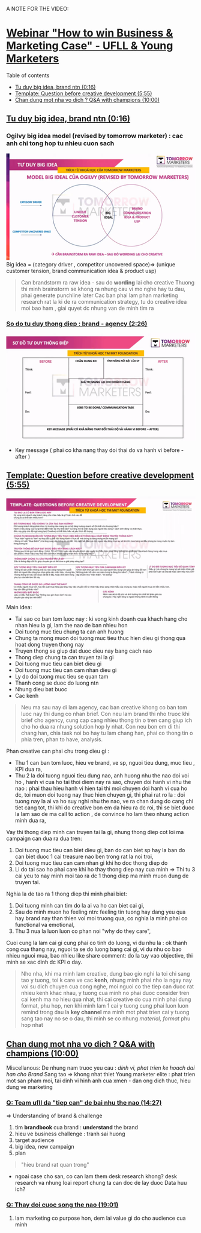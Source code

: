 A NOTE FOR THE VIDEO:
# [Webinar "How to win Business & Marketing Case" - UFLL & Young Marketers](https://www.youtube.com/watch?v=og7rok8Tja4&fbclid=IwAR1oRqKHIDPSkWMh5nmY6H3qYZcP3bKyJsqOWF5XNLjOtMklZiXwJpbD3NQ)
Table of contents
* [Tu duy big idea, brand ntn (0:16)](#tu-duy-big-idea-brand-ntn-016)
* [Template: Question before creative development (5:55)](#template-question-before-creative-development-555)
* [Chan dung mot nha vo dich ? Q&A with champions (10:00)](#chan-dung-mot-nha-vo-dich--qa-with-champions-1000)

## [Tu duy big idea, brand ntn (0:16)](https://youtu.be/og7rok8Tja4?t=16)
### Ogilvy big idea model (revised by tomorrow marketer) : cac anh chi tong hop tu nhieu cuon sach
![](resources/ogilvybigideamodel.png)
Big idea = (category driver , competitor uncovered space)=> (unique customer tension, brand communication idea & product usp)
> Can brandstorm ra raw idea - sau do __wording__ lai cho creative
> Thuong thi minh brainstorm se khong ra nhung cau vi mo nghe hay tu dau, phai generate punchline later
> Cac ban phai lam phan marketing research rat la ki de ra communication strategy, tu do creative idea moi bao ham , giai quyet dc nhung van de minh tim ra
### [So do tu duy thong diep : brand - agency (2:26)](https://youtu.be/og7rok8Tja4?t=146)
![](resources/messagemindmap.png)
- Key message ( phai co kha nang thay doi thai do  va hanh vi before - after ) 

## [Template: Question before creative development (5:55)](https://youtu.be/og7rok8Tja4?t=355)
![](resources/template.png)
Main idea:
- Tai sao co ban tom luoc nay : ki vong kinh doanh cua khach hang cho nhan hieu la gi, lam the nao de ban nhieu hon
- Doi tuong muc tieu chung ta can anh huong
- Chung ta mong muon doi tuong muc tieu thuc hien dieu gi thong qua hoat dong truyen thong nay
- Truyen thong se giup dat duoc dieu nay bang cach nao
- Thong diep chung ta can truyen tai la gi
- Doi tuong muc tieu can biet dieu gi
- Doi tuong muc tieu can cam nhan dieu gi
- Ly do doi tuong muc tieu se quan tam
- Thanh cong se duoc do luong ntn
- Nhung dieu bat buoc
- Cac kenh
 > Neu ma sau nay di lam agency, cac ban creative khong co ban tom luoc nay thi dung co nhan brief. 
   Con neu lam brand thi nho truoc khi brief cho agency, cung cap cang nhieu thong tin o tren cang giup ich cho ho dua ra nhung solution hop ly nhat.
   Con neu bon em di thi chang han, chia task noi bo hay tu lam chang han, phai co thong tin o phia tren, phan to have, analysis.
   
Phan creative can phai chu trong dieu gi : 
- Thu 1 can ban tom luoc, hieu ve brand, ve sp, nguoi tieu dung, muc tieu , KPI dua ra, 
- Thu 2 la doi tuong nguoi tieu dung nao, anh huong nhu the nao doi voi ho , hanh vi cua ho tai thoi diem nay ra sao, chuyen doi hanh vi nhu the nao : phai thau hieu hanh vi hien tai thi moi chuyen doi hanh vi cua ho dc, toi muon doi tuong nay thuc hien chuyen gi, thi phai rat ro la : doi tuong nay la ai va ho suy nghi nhu the nao, ve ra chan dung do cang chi tiet cang tot, thi khi do creative bon em da hieu ra dc roi, thi se biet duoc la lam sao de ma call to action , de convince ho lam theo nhung action minh dua ra, 

Vay thi thong diep minh can truyen tai la gi, nhung thong diep cot loi ma campaign can dua ra dua tren: 
1. Doi tuong muc tieu can biet dieu gi, ban do can biet sp hay la ban do can biet duoc 1 cai treasure nao ben trong rat la noi troi, 
2. Doi tuong muc tieu can cam nhan gi khi ho doc thong diep do
3. Li do tai sao ho phai care khi ho thay thong diep nay cua minh 
=> Thi tu 3 cai yeu to nay minh moi tao ra dc 1 thong diep ma minh muon dung de truyen tai.

Nghia la de tao ra 1 thong diep thi minh phai biet: 
1. Doi tuong minh can tim do la ai va ho can biet cai gi, 
2. Sau do minh muon ho feeling ntn: feeling tin tuong hay dang yeu qua hay brand nay than thien voi moi truong qua, co nghia la minh phai co functional va emotional, 
3. Thu 3 nua la luon luon co phan noi "why do they care", 

Cuoi cung la lam cai gi cung phai co tinh do luong, vi du nhu la : ok thanh cong cua thang nay, nguoi ta se do luong bang cai gi, vi du nhu co bao nhieu nguoi mua, bao nhieu like share comment: do la tuy vao objective, thi minh se xac dinh dc KPI o day. 

> Nho nha, khi ma minh lam creative, dung bao gio nghi la toi chi sang tao y tuong, toi k care ve cac __kenh__, nhung minh phai nho la ngay nay voi su dich chuyen cua cong nghe, moi nguoi co the tiep can duoc rat nhieu kenh khac nhau, y tuong cua minh no phai duoc consider tren cai kenh ma no hieu qua nhat, thi cai creative do cua minh phai dung format, phu hop, nen khi minh lam 1 cai y tuong cung phai luon luon remind trong dau la __key channel__ ma minh mot phat trien cai y tuong sang tao nay no se o dau, thi minh se co nhung _material, format_ phu hop nhat 

## [Chan dung mot nha vo dich ? Q&A with champions (10:00)](https://youtu.be/og7rok8Tja4?t=600)
Miscellanous:
De nhung nam truoc yeu cau : _dinh vi, phat trien ke hoach dai han cho Brand_
Sang tao => khong nhat thiet
Young marketer elite :  phat trien mot san pham moi, tai dinh vi hinh anh cua xmen - dan ong dich thuc, hieu dung ve marketing
### [Q: Team ufll da "tiep can" de bai nhu the nao (14:27)](https://youtu.be/og7rok8Tja4?t=851)
=> Understanding of brand & challenge
1. tim __brandbook__  cua brand :  __understand__ the brand 
2. hieu ve business challenge : tranh sai huong
3. target audience
4. big idea, new campaign
5. plan
> "hieu brand rat quan trong"
- ngoai case cho san, co can lam them desk research khong? desk research va nhung loai report chung ta can doc de lay duoc Data huu ich?

### [Q: Thay doi cuoc song the nao (19:01)](https://youtu.be/og7rok8Tja4?t=1141)
1. lam marketing co purpose hon, dem lai value gi do cho audience cua minh

